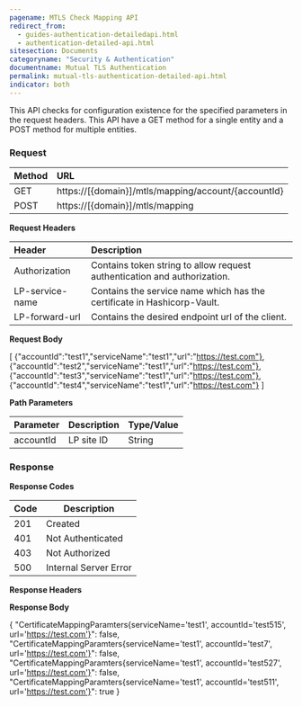 ```yaml
---
pagename: MTLS Check Mapping API
redirect_from:
  - guides-authentication-detailedapi.html
  - authentication-detailed-api.html
sitesection: Documents
categoryname: "Security & Authentication"
documentname: Mutual TLS Authentication
permalink: mutual-tls-authentication-detailed-api.html
indicator: both
---
```


This API checks for configuration existence for the specified parameters in the request headers.
This API have a GET method for a single entity and a POST method for multiple entities.

### Request

 |Method|      URL|  
 |:--------  |:---  |
 |GET|  https://[{domain}]/mtls/mapping/account/{accountId}  |
 |POST|  https://[{domain}]/mtls/mapping  |

**Request Headers**

 |Header         |Description  |
 |:------|        :--------  |
 |Authorization|    Contains token string to allow request authentication and authorization.  |
 |LP-service-name|  Contains the service name which has the certificate in Hashicorp-Vault.  |
 |LP-forward-url|   Contains the desired endpoint url of the client.  |

**Request Body** 

[
{"accountId":"test1","serviceName":"test1","url":"https://test.com"},
{"accountId":"test2","serviceName":"test1","url":"https://test.com"},
{"accountId":"test3","serviceName":"test1","url":"https://test.com"},
{"accountId":"test4","serviceName":"test1","url":"https://test.com"}
]

**Path Parameters**

 |Parameter|  Description|  Type/Value |
 |:------    |:--------    |:--------|
 |accountId|  LP site ID|   String |

### Response

**Response Codes** 

| Code | Description           |
|------|-----------------------|
| 201  | Created               |
| 401  | Not Authenticated     |
| 403  | Not Authorized        |
| 500  | Internal Server Error |

**Response Headers**

**Response Body**

{
    "CertificateMappingParamters{serviceName='test1', accountId='test515', url='https://test.com'}": false,
    "CertificateMappingParamters{serviceName='test1', accountId='test7', url='https://test.com'}": false,
    "CertificateMappingParamters{serviceName='test1', accountId='test527', url='https://test.com'}": false,
    "CertificateMappingParamters{serviceName='test1', accountId='test511', url='https://test.com'}": true
}
